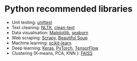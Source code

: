 # Python recommended libraries
* Unit testing: [unittest](https://docs.python.org/3/library/unittest.html#module-unittest)
* Text cleaning: [NLTK](https://www.nltk.org/), [clean-text](https://github.com/jfilter/clean-text)
* Data visualisation: [Matplotlib](https://matplotlib.org/), [seaborn](https://seaborn.pydata.org)
* Web scraping: [Scrapy](https://scrapy.org/), [Beautiful Soup](https://www.crummy.com/software/BeautifulSoup/)
* Machine learning: [scikit-learn](https://scikit-learn.org/)
* Deep learning: [Keras](https://keras.io/), [PyTorch](https://pytorch.org/), [TensorFlow](https://www.tensorflow.org/)
* Clustering (K-means, PCA, KNN ): [FAISS](https://github.com/facebookresearch/faiss)
